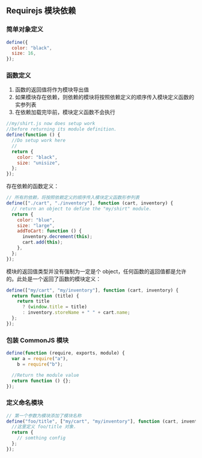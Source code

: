 ## Requirejs 模块依赖

### 简单对象定义

```js
define({
  color: "black",
  size: 16,
});
```

### 函数定义

1. 函数的返回值将作为模块导出值
2. 如果模块存在依赖，则依赖的模块将按照依赖定义的顺序传入模块定义函数的实参列表
3. 在依赖加载完毕前，模块定义函数不会执行

```js
//my/shirt.js now does setup work
//before returning its module definition.
define(function () {
  //Do setup work here
  //
  return {
    color: "black",
    size: "unisize",
  };
});
```

存在依赖的函数定义：

```js
// 所有的依赖，将按照依赖定义的顺序传入模块定义函数形参列表
define(["./cart", "./inventory"], function (cart, inventory) {
  // return an object to define the "my/shirt" module.
  return {
    color: "blue",
    size: "large",
    addToCart: function () {
      inventory.decrement(this);
      cart.add(this);
    },
  };
});
```

模块的返回值类型并没有强制为一定是个 object，任何函数的返回值都是允许的。此处是一个返回了函数的模块定义：

```js
define(["my/cart", "my/inventory"], function (cart, inventory) {
  return function (title) {
    return title
      ? (window.title = title)
      : inventory.storeName + " " + cart.name;
  };
});
```

### 包装 CommonJS 模块

```js
define(function (require, exports, module) {
  var a = require("a"),
    b = require("b");

  //Return the module value
  return function () {};
});
```

### 定义命名模块

```js
// 第一个参数为模块添加了模块名称
define("foo/title", ["my/cart", "my/inventory"], function (cart, inventory) {
  //这里定义 foo/title 对象.
  return {
    // somthing config
  };
});
```
